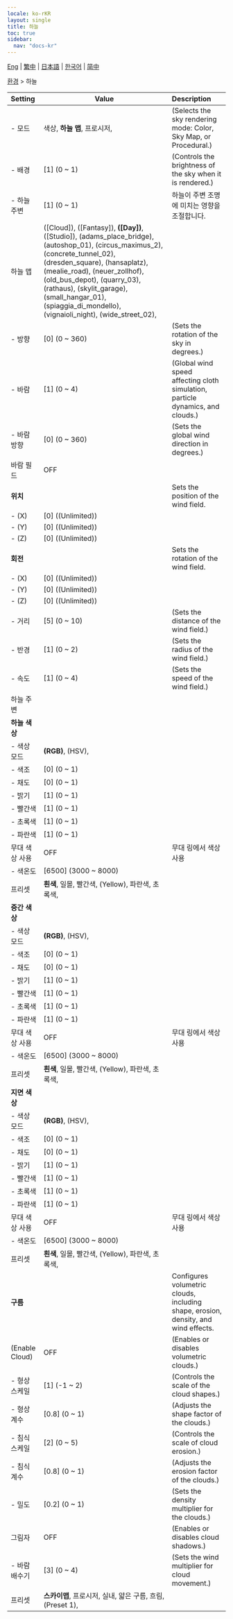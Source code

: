 ```yaml
---
locale: ko-rKR
layout: single
title: 하늘
toc: true
sidebar:
  nav: "docs-kr"
---
```

[Eng](/dancexr/menu/2025.4/scene/sky) | [繁中](/tw/dancexr/menu/2025.4/scene/sky) | [日本語](/jp/dancexr/menu/2025.4/scene/sky) | [한국어](/kr/dancexr/menu/2025.4/scene/sky) | [简中](/zh/dancexr/menu/2025.4/scene/sky)

[환경](../menu#환경) > 하늘



| Setting | Value | Description |
| :--- | --- | :--- |
|- 모드 | 색상, **하늘 맵**, 프로시저,  | (Selects the sky rendering mode: Color, Sky Map, or Procedural.)
|- 배경 | [1] (0 ~ 1) | (Controls the brightness of the sky when it is rendered.)
|- 하늘 주변 | [1] (0 ~ 1) | 하늘이 주변 조명에 미치는 영향을 조절합니다.
| 하늘 맵 | ([Cloud]), ([Fantasy]), **([Day])**, ([Studio]), (adams_place_bridge), (autoshop_01), (circus_maximus_2), (concrete_tunnel_02), (dresden_square), (hansaplatz), (mealie_road), (neuer_zollhof), (old_bus_depot), (quarry_03), (rathaus), (skylit_garage), (small_hangar_01), (spiaggia_di_mondello), (vignaioli_night), (wide_street_02),  |  |
|- 방향 | [0] (0 ~ 360) | (Sets the rotation of the sky in degrees.)
|- 바람 | [1] (0 ~ 4) | (Global wind speed affecting cloth simulation, particle dynamics, and clouds.)
|- 바람 방향 | [0] (0 ~ 360) | (Sets the global wind direction in degrees.)
| 바람 필드 | OFF | 
|**위치** | | Sets the position of the wind field.
|- (X) | [0] ((Unlimited)) | 
|- (Y) | [0] ((Unlimited)) | 
|- (Z) | [0] ((Unlimited)) | 
|**회전** | | Sets the rotation of the wind field.
|- (X) | [0] ((Unlimited)) | 
|- (Y) | [0] ((Unlimited)) | 
|- (Z) | [0] ((Unlimited)) | 
|- 거리 | [5] (0 ~ 10) | (Sets the distance of the wind field.)
|- 반경 | [1] (0 ~ 2) | (Sets the radius of the wind field.)
|- 속도 | [1] (0 ~ 4) | (Sets the speed of the wind field.)
| 하늘 주변 || 
|**하늘 색상** | | 
|- 색상 모드 | **(RGB)**, (HSV),  | 
|- 색조 | [0] (0 ~ 1) | 
|- 채도 | [0] (0 ~ 1) | 
|- 밝기 | [1] (0 ~ 1) | 
|- 빨간색 | [1] (0 ~ 1) | 
|- 초록색 | [1] (0 ~ 1) | 
|- 파란색 | [1] (0 ~ 1) | 
| 무대 색상 사용 | OFF | 무대 링에서 색상 사용
|- 색온도 | [6500] (3000 ~ 8000) | 
| 프리셋 | **흰색**, 일몰, 빨간색, (Yellow), 파란색, 초록색,  |  |
|**중간 색상** | | 
|- 색상 모드 | **(RGB)**, (HSV),  | 
|- 색조 | [0] (0 ~ 1) | 
|- 채도 | [0] (0 ~ 1) | 
|- 밝기 | [1] (0 ~ 1) | 
|- 빨간색 | [1] (0 ~ 1) | 
|- 초록색 | [1] (0 ~ 1) | 
|- 파란색 | [1] (0 ~ 1) | 
| 무대 색상 사용 | OFF | 무대 링에서 색상 사용
|- 색온도 | [6500] (3000 ~ 8000) | 
| 프리셋 | **흰색**, 일몰, 빨간색, (Yellow), 파란색, 초록색,  |  |
|**지면 색상** | | 
|- 색상 모드 | **(RGB)**, (HSV),  | 
|- 색조 | [0] (0 ~ 1) | 
|- 채도 | [0] (0 ~ 1) | 
|- 밝기 | [1] (0 ~ 1) | 
|- 빨간색 | [1] (0 ~ 1) | 
|- 초록색 | [1] (0 ~ 1) | 
|- 파란색 | [1] (0 ~ 1) | 
| 무대 색상 사용 | OFF | 무대 링에서 색상 사용
|- 색온도 | [6500] (3000 ~ 8000) | 
| 프리셋 | **흰색**, 일몰, 빨간색, (Yellow), 파란색, 초록색,  |  |
|**구름** | | Configures volumetric clouds, including shape, erosion, density, and wind effects.
| (Enable Cloud) | OFF | (Enables or disables volumetric clouds.)
|- 형상 스케일 | [1] (-1 ~ 2) | (Controls the scale of the cloud shapes.)
|- 형상 계수 | [0.8] (0 ~ 1) | (Adjusts the shape factor of the clouds.)
|- 침식 스케일 | [2] (0 ~ 5) | (Controls the scale of cloud erosion.)
|- 침식 계수 | [0.8] (0 ~ 1) | (Adjusts the erosion factor of the clouds.)
|- 밀도 | [0.2] (0 ~ 1) | (Sets the density multiplier for the clouds.)
| 그림자 | OFF | (Enables or disables cloud shadows.)
|- 바람 배수기 | [3] (0 ~ 4) | (Sets the wind multiplier for cloud movement.)
| 프리셋 | **스카이맵**, 프로시저, 실내, 얇은 구름, 흐림, (Preset 1),  |  |
